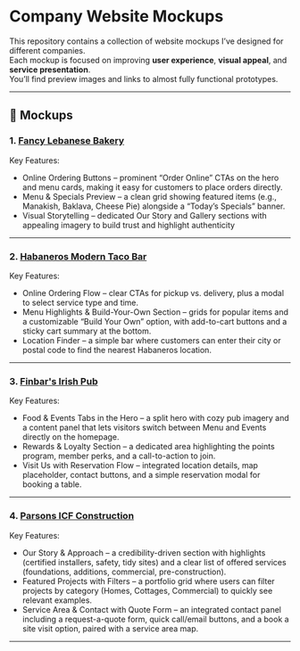 # Company Website Mockups

This repository contains a collection of website mockups I’ve designed for different companies.  
Each mockup is focused on improving **user experience**, **visual appeal**, and **service presentation**.  
You’ll find preview images and links to almost fully functional prototypes.

---

## 📂 Mockups

### 1. [Fancy Lebanese Bakery](https://html-preview.github.io/?url=https://github.com/limaflucas/mockup_proposals/blob/master/fancy_lebanese/mockup_fancy_lebanese_bakery.html)
 <!-- ![Finbars Mockup Preview](./previews/finbars.png) -->

Key Features:
- Online Ordering Buttons – prominent “Order Online” CTAs on the hero and menu cards, making it easy for customers to place orders directly.
- Menu & Specials Preview – a clean grid showing featured items (e.g., Manakish, Baklava, Cheese Pie) alongside a “Today’s Specials” banner.
- Visual Storytelling – dedicated Our Story and Gallery sections with appealing imagery to build trust and highlight authenticity 

---

### 2. [Habaneros Modern Taco Bar](https://html-preview.github.io/?url=https://github.com/limaflucas/mockup_proposals/blob/master/habaneros/mockup_habaneros.html)
<!-- ![Parsons Mockup Preview](./previews/parsons.png) -->

Key Features:
- Online Ordering Flow – clear CTAs for pickup vs. delivery, plus a modal to select service type and time.
- Menu Highlights & Build-Your-Own Section – grids for popular items and a customizable “Build Your Own” option, with add-to-cart buttons and a sticky cart summary at the bottom.
- Location Finder – a simple bar where customers can enter their city or postal code to find the nearest Habaneros location.

---

### 3. [Finbar's Irish Pub](https://html-preview.github.io/?url=https://github.com/limaflucas/mockup_proposals/blob/master/finbars/mockup_finbars.html)
<!-- ![Placeholder Preview](./previews/placeholder.png) -->

Key Features:
- Food & Events Tabs in the Hero – a split hero with cozy pub imagery and a content panel that lets visitors switch between Menu and Events directly on the homepage.
- Rewards & Loyalty Section – a dedicated area highlighting the points program, member perks, and a call-to-action to join.
- Visit Us with Reservation Flow – integrated location details, map placeholder, contact buttons, and a simple reservation modal for booking a table.

---

### 4. [Parsons ICF Construction](https://html-preview.github.io/?url=https://github.com/limaflucas/mockup_proposals/blob/master/parsons_icf/mockup_parsons_icf_construction.html)
<!-- ![Placeholder Preview](./previews/placeholder.png) -->

Key Features:
- Our Story & Approach – a credibility-driven section with highlights (certified installers, safety, tidy sites) and a clear list of offered services (foundations, additions, commercial, pre-construction).
- Featured Projects with Filters – a portfolio grid where users can filter projects by category (Homes, Cottages, Commercial) to quickly see relevant examples.
- Service Area & Contact with Quote Form – an integrated contact panel including a request-a-quote form, quick call/email buttons, and a book a site visit option, paired with a service area map.

---
